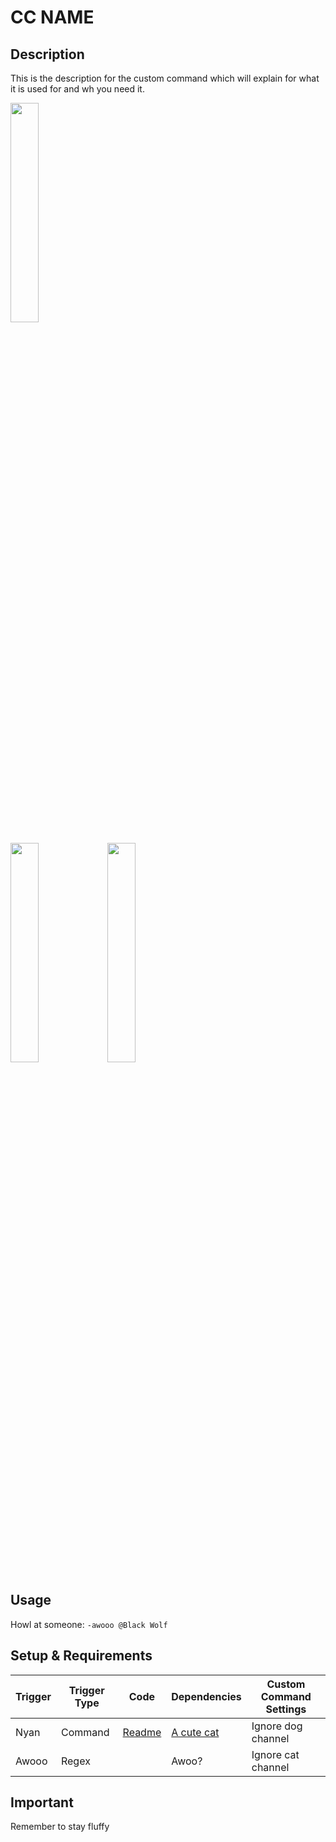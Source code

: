# CC NAME

## Description

This is the description for the custom command which will explain for what it is used for and wh you need it.  

<!--- The image/gif here will show how the command is used or how it looks when in action --->
<img src="../../assets/cat1.jpeg?raw=true" width="30%"/>

<p float="left">
	<img src="../../assets/cat2.jpeg?raw=true" width="30%" />
	<img src="../../assets/cat2.jpeg?raw=true" width="30%" /> 
</p>

## Usage

Howl at someone: `-awooo @Black Wolf`

## Setup & Requirements

Trigger|Trigger Type|Code|Dependencies|Custom Command Settings
---|---|---|---|---
Nyan|Command|[Readme](../../cat2.jpeg)|[A cute cat](../../cat2.jpeg)|Ignore dog channel
Awooo|Regex||Awoo?|Ignore cat channel

## Important

Remember to stay fluffy